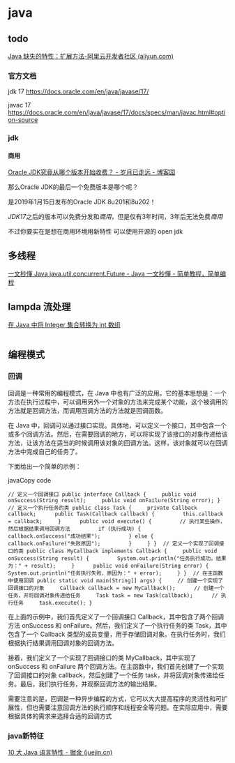 # java

todo
-

[Java 缺失的特性：扩展方法-阿里云开发者社区 (aliyun.com)](https://developer.aliyun.com/article/1135549)

### 官方文档

jdk 17 https://docs.oracle.com/en/java/javase/17/

javac 17 https://docs.oracle.com/en/java/javase/17/docs/specs/man/javac.html#option-source


### jdk

#### 商用

[Oracle JDK究竟从哪个版本开始收费？ - 岁月已走远 - 博客园](https://www.cnblogs.com/xuruiming/p/12881503.html)

那么Oracle JDK的最后一个免费版本是哪个呢？

是2019年1月15日发布的Oracle JDK 8u201和8u202！

*JDK17*之后的版本可以免费分发和*商用*，但是仅有3年时间，3年后无法免费*商用*

不过你要实在是想在商用环境用新特性 可以使用开源的 open jdk

## 多线程

[一文秒懂 Java java.util.concurrent.Future - Java 一文秒懂 - 简单教程，简单编程](https://www.twle.cn/c/yufei/javatm/javatm-basic-future.html)

## lampda 流处理

[在 Java 中将 Integer 集合转换为 int 数组](https://www.techiedelight.com/zh/convert-set-of-integer-to-array-of-int-in-java/)

```java

```

## 编程模式

### 回调

回调是一种常用的编程模式，在 Java 中也有广泛的应用。它的基本思想是：一个方法在执行过程中，可以调用另外一个对象的方法来完成某个功能，这个被调用的方法就是回调方法，而调用回调方法的方法就是回调函数。

在 Java 中，回调可以通过接口实现。具体地，可以定义一个接口，其中包含一个或多个回调方法。然后，在需要回调的地方，可以将实现了该接口的对象传递给该方法，让该方法在适当的时候调用该对象的回调方法。这样，该对象就可以在回调方法中完成自己的任务了。

下面给出一个简单的示例：

javaCopy code

`// 定义一个回调接口 public interface Callback {     public void onSuccess(String result);     public void onFailure(String error); }  // 定义一个执行任务的类 public class Task {     private Callback callback;      public Task(Callback callback) {         this.callback = callback;     }      public void execute() {         // 执行某些操作，然后根据结果调用回调方法         if (执行成功) {             callback.onSuccess("成功结果");         } else {             callback.onFailure("失败原因");         }     } }  // 定义一个实现了回调接口的类 public class MyCallback implements Callback {     public void onSuccess(String result) {         System.out.println("任务执行成功，结果为：" + result);     }      public void onFailure(String error) {         System.out.println("任务执行失败，原因为：" + error);     } }  // 在主函数中使用回调 public static void main(String[] args) {     // 创建一个实现了回调接口的对象     Callback callback = new MyCallback();      // 创建一个任务，并将回调对象传递给任务     Task task = new Task(callback);      // 执行任务     task.execute(); }`

在上面的示例中，我们首先定义了一个回调接口 Callback，其中包含了两个回调方法 onSuccess 和 onFailure。然后，我们定义了一个执行任务的类 Task，其中包含了一个 Callback 类型的成员变量，用于存储回调对象。在执行任务时，我们根据执行结果调用回调对象的回调方法。

接着，我们定义了一个实现了回调接口的类 MyCallback，其中实现了 onSuccess 和 onFailure 两个回调方法。在主函数中，我们首先创建了一个实现了回调接口的对象 callback，然后创建了一个任务 task，并将回调对象传递给任务。最后，我们执行任务，并观察回调方法的输出结果。

需要注意的是，回调是一种异步编程的方式，它可以大大提高程序的灵活性和可扩展性，但也需要注意回调方法的执行顺序和线程安全等问题。在实际应用中，需要根据具体的需求来选择合适的回调方式



### java新特征

[10 大 Java 语言特性 - 掘金 (juejin.cn)](https://juejin.cn/post/7140097107000000520#heading-8)
